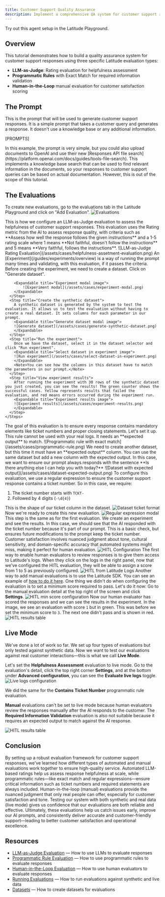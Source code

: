 ```yaml
---
title: Customer Support Quality Assurance
description: Implement a comprehensive QA system for customer support responses using Rating-based LLM evaluation, Exact Match rules, and Manual review
---
```


<Card
title="Live example"
href="https://app.latitude.so/share/d/3cb9571e-8022-415c-9140-9d729fc0b155"
arrow="true"
cta="Copy to your Latitude">
Try out this agent setup in the Latitude Playground.
</Card>

## Overview

This tutorial demonstrates how to build a quality assurance system for customer support responses using three specific Latitude evaluation types:

- **LLM-as-Judge**: Rating evaluation for helpfulness assessment
- **Programmatic Rules** with Exact Match for required information validation
- **Human-in-the-Loop** manual evaluation for customer satisfaction scoring

## The Prompt

This is the prompt that will be used to generate customer support responses. It is a simple prompt that takes a customer query and generates a response. It doesn't use a knowledge base or any additional information.

[PROMPTS]

<Note>
In this example, the prompt is very simple, but you could also upload documents to OpenAI and use their new [Responses API file search](https://platform.openai.com/docs/guides/tools-file-search). This implements a knowledge base search that can be used to find relevant information in the documents, so your responses to customer support queries can be based on actual documentation. However, this is out of the scope of this tutorial.
</Note>

## The Evaluations

To create new evaluations, go to the evaluations tab in the Latitude Playground and click on "Add Evaluation".
![Evaluations](/assets/cases/evaluations-button.png)

<AccordionGroup>
<Accordion title="Helpfulness Assessment (LLM-as-Judge)">
    This is how we configure an LLM-as-Judge evaluation to assess the helpfulness of customer support responses.
    <Steps>
      <Step title="Configure the evaluation">
    This evaluation uses the Rating metric from the AI to assess response quality, with criteria such as **Assess how well the response follows the given instructions** and a 1-5 rating scale where 1 means **Not faithful, doesn't follow the instructions** and 5 means **Very faithful, follows the instructions**.
       <Expandable title="LLM-as-Judge Evaluation modal image">
       ![LLM-as-Judge Rating Evaluation](/assets/cases/helpfulness-assetment-evaluation.png)
       </Expandable>
      </Step>
      <Step title="Create an experiment from the evaluation">
        An [Experiment](/guides/experiments/overview) is a way of running the prompt many times and validating, with this evaluation, if it passes the criteria.
        Before creating the experiment, we need to create a dataset. Click on "Generate dataset".

        <Expandable title="Experiment modal image">
            ![Experiment modal](/assets/cases/experiment-modal.png)
        </Expandable>
      </Step>
      <Step title="Create the synthetic dataset">
        A synthetic dataset is generated by the system to test the evaluation. It allows us to test the evaluation without having to create a real dataset. It sets columns for each parameter in our prompt.
        <Expandable title="Generate dataset modal image">
        ![Generate dataset](/assets/cases/generate-synthetic-dataset.png)
        </Expandable>
      </Step>
      <Step title="Run the experiment">
        Once we have the dataset, select it in the dataset selector and click "Run experiment".
        <Expandable title="Select dataset in experiment image">
        ![Run experiment](/assets/cases/select-dataset-in-experiment.png)
        </Expandable>
        <Note>You can see how the columns in this dataset have to match the parameters in our prompt.</Note>
      </Step>
      <Step title="View experiment results">
        After running the experiment with 30 rows of the synthetic dataset you just created, you can see the results! The green counter shows the successful cases. Yellow represents results that failed the evaluation, and red means errors occurred during the experiment run.
        <Expandable title="Experiment results image">
        ![Experiment results](/assets/cases/experiment-results.png)
        </Expandable>
      </Step>
    </Steps>

</Accordion>
<Accordion title="Required Information Validation (Programmatic Rule - Exact Match)">
The goal of this evaluation is to ensure every response contains mandatory elements like ticket numbers and proper closing statements. Let's set it up.
<Steps>
<Step title="Configure the evaluation">
<Note>This rule cannot be used with your real logs. It needs an **expected output** to match.</Note>
<Expandable title="Programmatic rule Evaluation modal image">
![Programmatic rule with exact match](/assets/cases/programmatic-rule.png)
</Expandable>
</Step>
<Step title="Create dataset with expected output">
We need to create another dataset, but this time it must have an **expected output** column.
You can use the same dataset but add a new column with the expected output. In this case, we want to ensure our prompt always responds with the sentence **Is there anything else I can help you with today?**
<Expandable title="Dataset with expected output selector image">
![Dataset with expected output](/assets/cases/dataset-expected-output.png)
</Expandable>
</Step>
</Steps>
</Accordion>
<Accordion title="Contains Ticket Number (Programmatic Rule - Regular Expression)">
<Steps>
<Step title="Configure the evaluation">
To configure this evaluation, we use a regular expression to ensure the customer support response contains a ticket number.
So in this case, we require:

1. The ticket number starts with `TCKT-`
2. Followed by 4 digits (`-\d{4}`)

This is the shape of our ticket column in the dataset.
<Expandable title="Dataset ticket column image">
![Dataset ticket format](/assets/cases/dataset-ticket-format.png)
</Expandable>
Now we're ready to create this new evaluation.
<Expandable title="Regular expression Evaluation modal image">
![Regular expression modal](/assets/cases/regular-expression-modal.png)
</Expandable>
</Step>
<Step title="Run the experiment">
This step is the same as for the first evaluation. We create an experiment and see the results. In this case, we should see that the AI responded with the ticket number because it's part of our prompt. This is a basic check, but ensures future modifications to the prompt keep the ticket number.
</Step>
</Steps>
</Accordion>
<Accordion title="Manual Evaluation (HITL - Human in the Loop)">
<Steps>
<Step title="Configure the evaluation">
Customer satisfaction involves nuanced judgment about tone, cultural sensitivity, and domain-specific accuracy that automated systems might miss, making it perfect for human evaluation.
<Expandable title="Manual evaluation modal image">
![HITL Configuration](/assets/cases/human-in-the-loop-configuration.png)
</Expandable>
</Step>
<Step title="Annotate past conversations (logs)">
The first way to enable human evaluators to review responses is to give them access to Latitude's logs.
When they click on the logs in the right panel, now that we've configured the HITL evaluation, they will be able to assign a score from 1 to 5 as previously configured.
<Expandable title="Manual evaluation on latitude logs">
![HITL from Latitude Logs](/assets/cases/manual-evaluation-from-logs.png)
</Expandable>
</Step>
<Step title="Annotate with the SDK">
Another way to add manual evaluations is to use the Latitude SDK. You
can see an example of [how to do it here](/examples/sdk/annotate-log).
</Step>
<Step title="Minimum score">
One thing we didn't do when configuring the evaluation is to set a minimum score required to pass. Let's do it now: Go to the manual evaluation detail at the top right of the screen and click **Settings**.
<Expandable title="Min score configuration">
![HITL min score configuration](/assets/cases/hitl-setting-min-score-threshold.png)
</Expandable>
</Step>
<Step title="Manual evaluation results">
Now our human evaluator has scored the responses and we can see the results in the experiment.
In the image, we see an evaluation with score `1` but in green. This was before we set the minimum score to `3`. The next one didn't pass and is shown in red.
<Expandable title="Min score configuration">
![HITL results table](/assets/cases/hitl-results-table.png)
</Expandable>
</Step>
</Steps>
</Accordion>
</AccordionGroup>

## Live Mode

We've done a lot of work so far. We set up four types of evaluations but only tested against synthetic data. Now we want to test our evaluations against real customer interactions—this is what we call **Live Mode**.

Let's set the **Helpfulness Assessment** evaluation to live mode. Go to the evaluation's detail, click the top right corner **Settings**, and at the bottom under **Advanced configuration**, you can see the **Evaluate live logs** toggle.
![Live logs configuration](/assets/cases/live-logs-toggle.png)

We did the same for the **Contains Ticket Number** programmatic rule evaluation.

<Note>**Manual** evaluations can't be set to live mode because human evaluators review the responses manually after the AI responds to the customer. The **Required Information Validation** evaluation is also not suitable because it requires an expected output to match against the AI response.</Note>

![HITL results table](/assets/cases/evaluation-list.png)

## Conclusion

By setting up a robust evaluation framework for customer support responses, we've learned how different types of automated and manual evaluations work together to ensure high-quality service. Automated LLM-based ratings help us assess response helpfulness at scale, while programmatic rules—like exact match and regular expressions—ensure critical information such as ticket numbers and required statements are always included. Human-in-the-loop (manual) evaluations provide the nuanced judgment that only real people can offer, especially for customer satisfaction and tone. Testing our system with both synthetic and real data (live mode) gives us confidence that our evaluations are both reliable and effective. Ultimately, these evaluations help us catch issues early, improve our AI prompts, and consistently deliver accurate and customer-friendly support—leading to better customer satisfaction and operational excellence.

## Resources

- [LLM-as-Judge Evaluation](/guides/evaluations/llm-as-judges) — How to use LLMs to evaluate responses
- [Programmatic Rule Evaluation](/guides/evaluations/programmatic_rules) — How to use programmatic rules to evaluate responses
- [Human-in-the-Loop Evaluation](/guides/evaluations/humans-in-the-loop) — How to use human evaluators to evaluate responses
- [Running Evaluations](/guides/evaluations/running-evaluations) — How to run evaluations against synthetic and live data
- [Datasets](/guides/datasets/overview) — How to create datasets for evaluations
